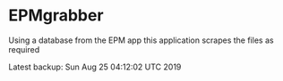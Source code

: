# EPMgrabber
Using a database from the EPM app this application scrapes the files as required


Latest backup: Sun Aug 25 04:12:02 UTC 2019
